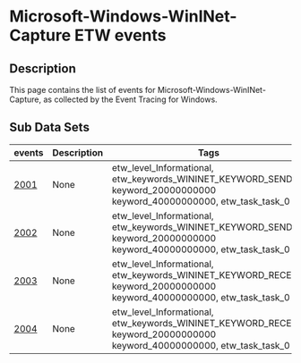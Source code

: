 # Microsoft-Windows-WinINet-Capture ETW events

## Description
This page contains the list of events for Microsoft-Windows-WinINet-Capture, as collected by the Event Tracing for Windows.

## Sub Data Sets
|events|Description|Tags|
|---|---|---|
|[2001](events/event-2001.md)|None|etw_level_Informational, etw_keywords_WININET_KEYWORD_SEND keyword_20000000000 keyword_40000000000, etw_task_task_0|
|[2002](events/event-2002.md)|None|etw_level_Informational, etw_keywords_WININET_KEYWORD_SEND keyword_20000000000 keyword_40000000000, etw_task_task_0|
|[2003](events/event-2003.md)|None|etw_level_Informational, etw_keywords_WININET_KEYWORD_RECEIVE keyword_20000000000 keyword_40000000000, etw_task_task_0|
|[2004](events/event-2004.md)|None|etw_level_Informational, etw_keywords_WININET_KEYWORD_RECEIVE keyword_20000000000 keyword_40000000000, etw_task_task_0|
